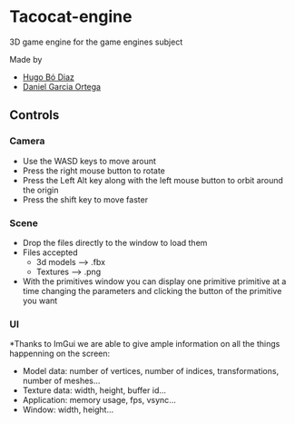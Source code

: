 ﻿# Tacocat-engine
3D game engine for the game engines subject

Made by
* [Hugo Bó Diaz](https://github.com/Hugo-Bo-Diaz)
* [Daniel Garcia Ortega](https://github.com/viriato22)

## Controls

### Camera

* Use the WASD keys to move arount
* Press the right mouse button to rotate
* Press the Left Alt key along with the left mouse button to orbit around the origin
* Press the shift key to move faster

### Scene

* Drop the files directly to the window to load them
* Files accepted
  * 3d models --> .fbx
  * Textures --> .png
* With the primitives window you can display one primitive primitive at a time changing the parameters and clicking the button of the primitive you want

### UI

*Thanks to ImGui we are able to give ample information on all the things happenning on the screen:
  * Model data: number of vertices, number of indices, transformations, number of meshes...
  * Texture data: width, height, buffer id...
  * Application: memory usage, fps, vsync... 
  * Window: width, height...

